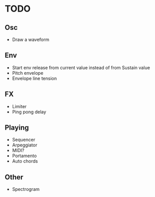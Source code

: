 # TODO

## Osc

- Draw a waveform

## Env

- Start env release from current value instead of from Sustain value
- Pitch envelope
- Envelope line tension

## FX

- Limiter
- Ping pong delay

## Playing

- Sequencer
- Arpeggiator
- MIDI?
- Portamento
- Auto chords

## Other

- Spectrogram
